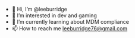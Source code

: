 - 👋 Hi, I’m @leeburridge
- 👀 I’m interested in dev and gaming
- 🌱 I’m currently learning about MDM compliance
- 📫 How to reach me leeburridge76@gmail.com

<!---
leeburridge/leeburridge is a ✨ special ✨ repository because its `README.md` (this file) appears on your GitHub profile.
You can click the Preview link to take a look at your changes.
--->
